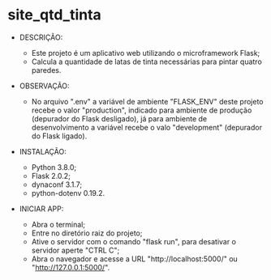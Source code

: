 # site_qtd_tinta

- DESCRIÇÃO:
    - Este projeto é um aplicativo web utilizando o microframework Flask;
    - Calcula a quantidade de latas de tinta necessárias para pintar quatro paredes.

- OBSERVAÇÃO:
    - No arquivo ".env" a variável de ambiente "FLASK_ENV" deste projeto recebe o valor "production", indicado para ambiente de produção (depurador do Flask desligado), já para ambiente de desenvolvimento a variável recebe o valo "development" (depurador do Flask ligado).

- INSTALAÇÃO:
    - Python 3.8.0;
    - Flask 2.0.2;
    - dynaconf 3.1.7;
    - python-dotenv 0.19.2.

- INICIAR APP:
    - Abra o terminal;
    - Entre no diretório raiz do projeto;
    - Ative o servidor com o comando "flask run", para desativar o servidor aperte "CTRL C";
    - Abra o navegador e acesse a URL "http://localhost:5000/" ou "http://127.0.0.1:5000/".